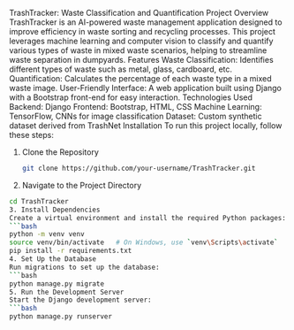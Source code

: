 TrashTracker: Waste Classification and Quantification
Project Overview
TrashTracker is an AI-powered waste management application designed to improve efficiency in waste sorting and recycling processes. This project leverages machine learning and computer vision to classify and quantify various types of waste in mixed waste scenarios, helping to streamline waste separation in dumpyards.
 Features
Waste Classification: Identifies different types of waste such as metal, glass, cardboard, etc.
Quantification: Calculates the percentage of each waste type in a mixed waste image.
User-Friendly Interface: A web application built using Django with a Bootstrap front-end for easy interaction.
Technologies Used
  Backend: Django
  Frontend: Bootstrap, HTML, CSS
  Machine Learning: TensorFlow, CNNs for image classification
  Dataset: Custom synthetic dataset derived from TrashNet
 Installation
To run this project locally, follow these steps:
1. Clone the Repository
   ```bash
   git clone https://github.com/your-username/TrashTracker.git
2. Navigate to the Project Directory
```bash
cd TrashTracker
3. Install Dependencies
Create a virtual environment and install the required Python packages:
```bash
python -m venv venv
source venv/bin/activate   # On Windows, use `venv\Scripts\activate`
pip install -r requirements.txt
4. Set Up the Database
Run migrations to set up the database:
```bash
python manage.py migrate
5. Run the Development Server
Start the Django development server:
```bash
python manage.py runserver
